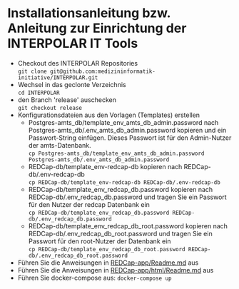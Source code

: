 # Installationsanleitung bzw. Anleitung zur Einrichtung der INTERPOLAR IT Tools

  * Checkout des INTERPOLAR Repositories \
    ```git clone git@github.com:medizininformatik-initiative/INTERPOLAR.git```
  * Wechsel in das geclonte Verzeichnis \
    ```cd INTERPOLAR```
  * den Branch 'release' auschecken \
    ```git checkout release```
  * Konfigurationsdateien aus den Vorlagen (Templates) erstellen
    * Postgres-amts_db/template_env_amts_db_admin.password nach Postgres-amts_db/.env_amts_db_admin.password kopieren und ein Passwort-String einfügen. Dieses Passwort ist für den Admin-Nutzer der amts-Datenbank. \
    ```cp Postgres-amts_db/template_env_amts_db_admin.password Postgres-amts_db/.env_amts_db_admin.password```
    * REDCap-db/template_env-redcap-db kopieren nach REDCap-db/.env-redcap-db \
    ```cp REDCap-db/template_env-redcap-db REDCap-db/.env-redcap-db```
    * REDCap-db/template_env_redcap_db.password kopieren nach REDCap-db/.env_redcap_db.password und tragen Sie ein Passwort für den Nutzer der redcap Datenbank ein \
    ```cp REDCap-db/template_env_redcap_db.password REDCap-db/.env_redcap_db.password```
    * REDCap-db/template_env_redcap_db_root.password kopieren nach REDCap-db/.env_redcap_db_root.password und tragen Sie ein Passwort für den root-Nutzer der Datenbank ein \
    ```cp REDCap-db/template_env_redcap_db_root.password REDCap-db/.env_redcap_db_root.password```
  * Führen Sie die Anweisungen in [REDCap-app/Readme.md](REDCap-app/Readme.md) aus
  * Führen Sie die Anweisungen in [REDCap-app/html/Readme.md](REDCap-app/html/Readme.md) aus
  * Führen Sie docker-compose aus:
    ```docker-compose up```

